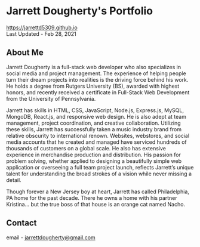 # Jarrett Dougherty's Portfolio
<https://jarrettd5309.github.io> \
Last Updated - Feb 28, 2021

## About Me
Jarrett Dougherty is a full-stack web developer who also specializes in social media and project management. The experience of helping people turn their dream projects into realities is the driving force behind his work. He holds a degree from Rutgers University (BS), awarded with highest honors, and recently received a certificate in Full-Stack Web Development from the University of Pennsylvania.

Jarrett has skills in HTML, CSS, JavaScript, Node.js, Express.js, MySQL, MongoDB, React.js, and responsive web design. He is also adept at team management, project coordination, and creative collaboration. Utilizing these skills, Jarrett has successfully taken a music industry brand from relative obscurity to international renown. Websites, webstores, and social media accounts that he created and managed have serviced hundreds of thousands of customers on a global scale. He also has extensive experience in merchandise production and distribution. His passion for problem solving, whether applied to designing a beautifully simple web application or overseeing a full team project launch, reflects Jarrett’s unique talent for understanding the broad strokes of a vision while never missing a detail.

Though forever a New Jersey boy at heart, Jarrett has called Philadelphia, PA home for the past decade. There he owns a home with his partner Kristina... but the true boss of that house is an orange cat named Nacho.

## Contact
email - jarrettdougherty@gmail.com
